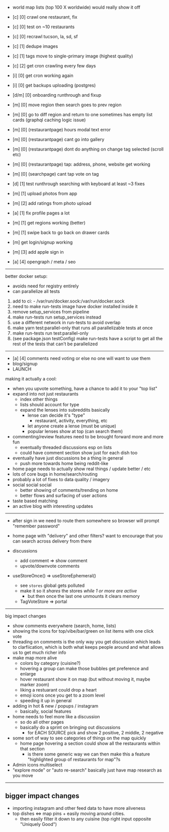
- world map lists (top 100 X worldwide) would really show it off


- [c] [0] crawl one restaurant, fix
- [c] [0] test on ~10 restaurants
- [c] [0] recrawl tucson, la, sd, sf
- [c] [1] dedupe images
- [c] [1] tags move to single-primary image (highest quality)
- [c] [2] get cron crawling every few days
- [i] [0] get cron working again
- [i] [0] get backups uploading (postgres)
- [d/m] [0] onboarding runthrough and fixup
- [m] [0] move region then search goes to prev region
- [m] [0] go to diff region and return to one sometimes has empty list cards (graphql caching logic issue)
- [m] [0] (restaurantpage) hours modal text error
- [m] [0] (restaurantpage) cant go into gallery
- [m] [0] (restaurantpage) dont do anything on change tag selected (scroll etc)
- [m] [0] (restaurantpage) tap: address, phone, website get working
- [m] [0] (searchpage) cant tap vote on tag
- [d] [1] test runthrough searching with keyboard at least ~3 fixes
- [m] [1] upload photos from app
- [m] [2] add ratings from photo upload
- [a] [1] fix profile pages a lot
- [m] [1] get regions working (better)
- [m] [1] swipe back to go back on drawer cards
- [m] get login/signup working
- [m] [3] add apple sign in
- [a] [4] opengraph / meta / seo

---

better docker setup:

- avoids need for registry entirely
- can parallelize all tests

1. add to ci: - /var/run/docker.sock:/var/run/docker.sock
2. need to make run-tests image have docker installed inside it
3. remove setup_services from pipeline
4. make run-tests run setup_services instead
5. use a different network in run-tests to avoid overlap
6. make yarn test:parallel-only that runs all parallelizable tests at once
7. make run-tests run test:parallel-only
8. (see package.json testConfig) make run-tests have a script to get all the rest of the tests that can't be parallelized


---

- [a] [4] comments need voting or else no one will want to use them
- blog/signup
- LAUNCH

making it actually a cool:

- when you upvote something, have a chance to add it to your "top list"
- expand into not just restaurants
  - index other things
  - lists should account for type
  - expand the lenses into subreddits basically
    - lense can decide it's "type"
      - restaurant, activity, everything, etc
    - let anyone create a lense (must be unique)
    - popular lenses show at top (can search them)
- commenting/review features need to be brought forward more and more fun
  - eventually threaded discussions esp on lists
  - could have comment section show just for each dish too
- eventually have just discussions be a thing in general
  - push more towards home being reddit-like
- home page needs to actually show real things / update better / etc
- lots of core bugs in home/search/routing
- probably a lot of fixes to data quality / imagery
- social social social
  - better showing of comments/trending on home
  - better flows and surfacing of user actions
- taste based matching
- an active blog with interesting updates

---

- after sign in we need to route them somewhere so browser will prompt "remember password"
- home page with "delivery" and other filters? want to encourage that you can search across delivery from there
- discussions
  - add comment => show comment
  - upvote/downvote comments

- useStoreOnce() => useStoreEphemeral()
  - see `stores` global gets polluted
  - make it so it *shares* the stores *while 1 or more are active*
    - but then once the last one unmounts it clears memory
  - TagVoteStore => portal

---

big impact changes

- show comments everywhere (search, home, lists)
- showing the icons for top/vibe/bar/green on list items with one click vote
- threading on comments is the only way you get discussion which leads to clarfiication, which is both what keeps people around and what allows us to get much richer info
- make map more alive
  - colors by category (cuisine?)
  - hovering a group can make those bubbles get preference and enlarge
  - hover restaurant show it on map (but without moving it, maybe marker zoom)
  - liking a restuarant could drop a heart
  - emoji icons once you get to a zoom level
  - speeding it up in general
- adding in hot & new / popups / instagram
  - basically, social features
- home needs to feel more like a discussion
  - so do all other pages
  - basically do a sprint on bringing out discussions
    - for EACH SOURCE pick and show 2 positive, 2 middle, 2 negative
- some sort of way to see categories of things on the map quickly
  - home page hovering a section could show all the restaurants within that section
    - is there some generic way we can then make this a feature "highlighted group of restaurants for map"?s
- Admin icons multiselect
- "explore mode" or "auto re-search" basically just have map research as you move

---

## bigger impact changes

- importing instagram and other feed data to have more aliveness
- top dishes <=> map pins + easily moving around cities.
  - then easily filter it down to any cuisine (top right input opposite "Uniquely Good")
